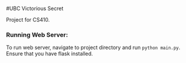#UBC Victorious Secret

Project for CS410.

### Running Web Server:
To run web server, navigate to project directory and run `python main.py`.  Ensure that you have flask installed.
